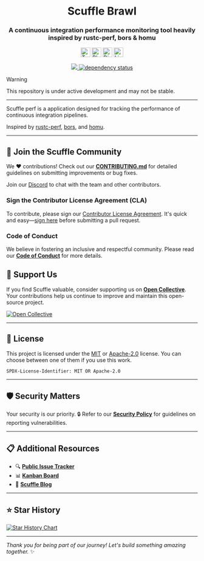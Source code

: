 <div align="center">
    <h1>Scuffle Brawl</h1>
    <h3>A continuous integration performance monitoring tool heavily inspired by rustc-perf, bors & homu</h3>
</div>

<p align="center">
    <a href="https://twitter.com/scufflecloud" style="text-decoration: none;">
        <img height="25" src="https://img.shields.io/badge/Twitter-000000?style=flat&logo=x&logoColor=white" alt="Twitter">
    </a>
    <a href="https://bsky.app/profile/scuffle.cloud" style="text-decoration: none;">
        <img height="25" src="https://img.shields.io/badge/Bluesky-00A0FF?style=flat&logo=bluesky&logoColor=white" alt="Bluesky">
    </a>
    <a href="https://discord.gg/scuffle" style="text-decoration: none;">
        <img height="25" src="https://img.shields.io/badge/Discord-5865f2?style=flat&logo=discord&logoColor=white" alt="Discord">
    </a>
    <a href="https://linkedin.com/company/scufflecloud" style="text-decoration: none;">
        <img height="25" src="https://img.shields.io/badge/LinkedIn-0A66C2?style=flat&logo=linkedin&logoColor=white" alt="LinkedIn">
    </a>
</p>

<p align="center">
    <a href="https://codecov.io/gh/ScuffleCloud/perf">
        <img src="https://codecov.io/gh/ScuffleCloud/perf/graph/badge.svg?token=4i5XT2wMTH"/>
    </a>
    <a href="https://deps.rs/repo/github/ScuffleCloud/perf">
        <img src="https://deps.rs/repo/github/ScuffleCloud/perf/status.svg" alt="dependency status"/>
    </a>
</p>

> [!WARNING]
> This repository is under active development and may not be stable.

---

Scuffle perf is a application designed for tracking the performance of continuous integration pipelines.

Inspired by [rustc-perf](https://github.com/rust-lang/rustc-perf), [bors](https://github.com/rust-lang/bors), and [homu](https://github.com/rust-lang/homu).

---

## 🤝 Join the Scuffle Community

We ❤️ contributions! Check out our [**CONTRIBUTING.md**](./CONTRIBUTING.md) for detailed guidelines on submitting improvements or bug fixes.

Join our [Discord](https://discord.gg/scuffle) to chat with the team and other contributors.

### Sign the Contributor License Agreement (CLA)

To contribute, please sign our [Contributor License Agreement](./CLA.md).
It's quick and easy—[sign here](https://cla.scuffle.cloud) before submitting a pull request.

### Code of Conduct

We believe in fostering an inclusive and respectful community.
Please read our [**Code of Conduct**](./CODE_OF_CONDUCT.md) for more details.

## 💖 Support Us

If you find Scuffle valuable, consider supporting us on [**Open Collective**](https://opencollective.com/scuffle). Your contributions help us continue to improve and maintain this open-source project.

[![Open Collective](https://a11ybadges.com/badge?logo=opencollective)](https://opencollective.com/scuffle)

---

## 📜 License

This project is licensed under the [MIT](./LICENSE.MIT) or [Apache-2.0](./LICENSE.Apache-2.0) license.
You can choose between one of them if you use this work.

`SPDX-License-Identifier: MIT OR Apache-2.0`

---

## 🛡️ Security Matters

Your security is our priority. 🔒 Refer to our [**Security Policy**](./.github/SECURITY.md) for guidelines on reporting vulnerabilities.

---

## 📋 Additional Resources

- 🔍 [**Public Issue Tracker**](https://jira.atlassian.scuffle.cloud/browse/BRWL)
- 📊 [**Kanban Board**](https://scuffle.notion.site)
- 📰 [**Scuffle Blog**](https://bytes.scuffle.cloud)

---

## ⭐ Star History

[![Star History Chart](https://api.star-history.com/svg?repos=scufflecloud/perf&type=Date)](https://star-history.com/#scufflecloud/perf&Date)

---

*Thank you for being part of our journey! Let's build something amazing together.* ✨
